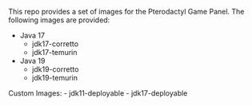 This repo provides a set of images for the Pterodactyl Game Panel. The following images are provided:

- Java 17
    - jdk17-corretto
    - jdk17-temurin
- Java 19
    - jdk19-corretto
    - jdk19-temurin

Custom Images:
    - jdk11-deployable
    - jdk17-deployable